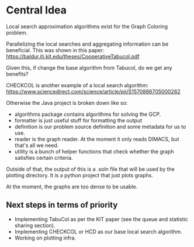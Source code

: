 #  Central Idea

Local search approximation algorithms exist for the Graph Coloring problem. 

Parallelizing the local searches and aggregating information can be beneficial. This was shown in this paper: https://baldur.iti.kit.edu/theses/CooperativeTabucol.pdf


Given this, if change the base algorithm from Tabucol, do we get any benefits? 

CHECKCOL is another example of a local search algorithm: https://www.sciencedirect.com/science/article/pii/S1570866705000262

Otherwise the Java project is broken down like so:

- algorithms package contains algorithms for solving the GCP.
- formatter is just useful stuff for formatting the output
- definition is our problem source definition and some metadata for us to use.
- reader is the graph reader. At the moment it only reads DIMACS, but that's all we need. 
- utility is a bunch of helper functions that check whether the graph satisfies certain criteria.


Outside of that, the output of this is a .soln file that will be used by the plotting directory. It is a python project that just plots graphs. 

At the moment, the graphs are too dense to be usable. 

## Next steps in terms of priority 

- Implementing TabuCol as per the KIT paper (see the queue and statistic sharing section).
- Implementing CHECKCOL or HCD as our base local search algorithm.
- Working on plotting infra.
